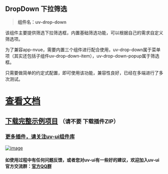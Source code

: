 ## DropDown 下拉筛选

> **组件名：uv-drop-down**

该组件主要提供筛选下拉筛选框，内置基础筛选功能，可以根据自己的需求自定义筛选项。

为了兼容app-nvue，需要内置三个组件进行配合使用，uv-drop-down属于菜单项（其实还包括子组件uv-drop-down-item），uv-drop-down-popup属于筛选框。

只需要做简单的约定式配置，即可使用该功能，兼容性良好，已经在多端进行了多次测试。

# <a href="https://www.uvui.cn/components/list.html" target="_blank">查看文档</a>

## [下载完整示例项目](https://ext.dcloud.net.cn/plugin?name=uv-ui) <small>（请不要 下载插件ZIP）</small>

### [更多插件，请关注uv-ui组件库](https://ext.dcloud.net.cn/plugin?name=uv-ui)

<a href="https://ext.dcloud.net.cn/plugin?name=uv-ui" target="_blank">

![image](https://mp-a667b617-c5f1-4a2d-9a54-683a67cff588.cdn.bspapp.com/uv-ui/banner.png)

</a>

#### 如使用过程中有任何问题反馈，或者您对uv-ui有一些好的建议，欢迎加入uv-ui官方交流群：<a href="https://www.uvui.cn/components/addQQGroup.html" target="_blank">官方QQ群</a>